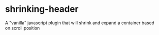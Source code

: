 # shrinking-header
A "vanilla" javascript plugin that will shrink and expand a container based on scroll position 
